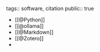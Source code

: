 tags:: software, citation
public:: true

- [[@Python]]
- [[@ollama]]
- [[@Markdown]]
- [[@Zotero]]
-